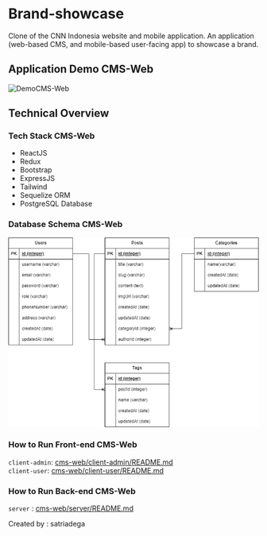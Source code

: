 # Brand-showcase

Clone of the CNN Indonesia website and mobile application. An application (web-based CMS, and mobile-based user-facing app) to showcase a brand.

## Application Demo CMS-Web

![DemoCMS-Web](brand-showcase-cms-web.gif)

## Technical Overview

### Tech Stack CMS-Web

- ReactJS
- Redux
- Bootstrap
- ExpressJS
- Tailwind
- Sequelize ORM
- PostgreSQL Database

### Database Schema CMS-Web

![ERD](CMS-WebSchema.png)

### How to Run Front-end CMS-Web

`client-admin`: [cms-web/client-admin/README.md](cms-web/client-admin/README.md)<br>
`client-user`: [cms-web/client-user/README.md](cms-web/client-user/README.md)

### How to Run Back-end CMS-Web

`server` : [cms-web/server/README.md](cms-web/server/README.md)

Created by : satriadega
